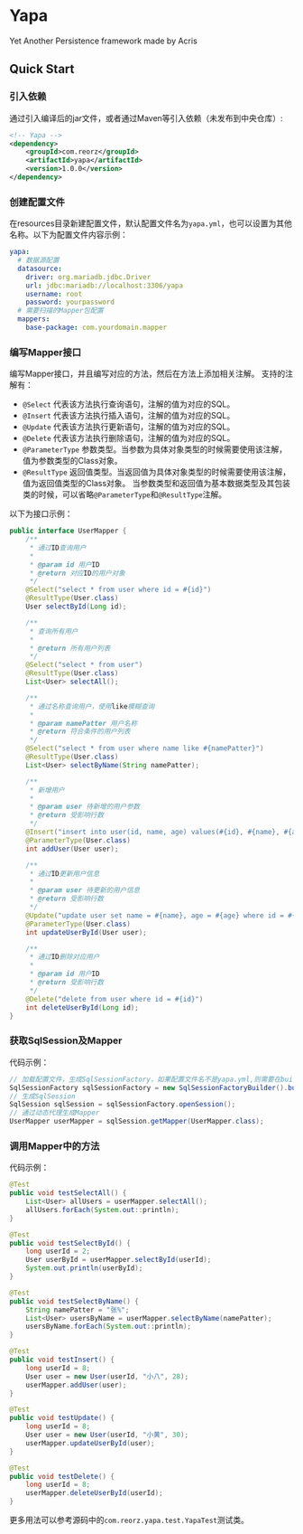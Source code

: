 # Yapa
Yet Another Persistence framework made by Acris

## Quick Start

### 引入依赖
通过引入编译后的jar文件，或者通过Maven等引入依赖（未发布到中央仓库）:
```xml
<!-- Yapa -->
<dependency>
    <groupId>com.reorz</groupId>
    <artifactId>yapa</artifactId>
    <version>1.0.0</version>
</dependency>
```

### 创建配置文件
在resources目录新建配置文件，默认配置文件名为`yapa.yml`，也可以设置为其他名称。以下为配置文件内容示例：
```yaml
yapa:
  # 数据源配置
  datasource:
    driver: org.mariadb.jdbc.Driver
    url: jdbc:mariadb://localhost:3306/yapa
    username: root
    password: yourpassword
  # 需要扫描的Mapper包配置
  mappers:
    base-package: com.yourdomain.mapper
```

### 编写Mapper接口
编写Mapper接口，并且编写对应的方法，然后在方法上添加相关注解。
支持的注解有：
- `@Select` 代表该方法执行查询语句，注解的值为对应的SQL。
- `@Insert` 代表该方法执行插入语句，注解的值为对应的SQL。
- `@Update` 代表该方法执行更新语句，注解的值为对应的SQL。
- `@Delete` 代表该方法执行删除语句，注解的值为对应的SQL。
- `@ParameterType` 参数类型。当参数为具体对象类型的时候需要使用该注解，值为参数类型的Class对象。
- `@ResultType` 返回值类型。当返回值为具体对象类型的时候需要使用该注解，值为返回值类型的Class对象。
当参数类型和返回值为基本数据类型及其包装类的时候，可以省略`@ParameterType`和`@ResultType`注解。

以下为接口示例：
```java
public interface UserMapper {
    /**
     * 通过ID查询用户
     *
     * @param id 用户ID
     * @return 对应ID的用户对象
     */
    @Select("select * from user where id = #{id}")
    @ResultType(User.class)
    User selectById(Long id);

    /**
     * 查询所有用户
     *
     * @return 所有用户列表
     */
    @Select("select * from user")
    @ResultType(User.class)
    List<User> selectAll();

    /**
     * 通过名称查询用户，使用like模糊查询
     *
     * @param namePatter 用户名称
     * @return 符合条件的用户列表
     */
    @Select("select * from user where name like #{namePatter}")
    @ResultType(User.class)
    List<User> selectByName(String namePatter);

    /**
     * 新增用户
     *
     * @param user 待新增的用户参数
     * @return 受影响行数
     */
    @Insert("insert into user(id, name, age) values(#{id}, #{name}, #{age})")
    @ParameterType(User.class)
    int addUser(User user);

    /**
     * 通过ID更新用户信息
     *
     * @param user 待更新的用户信息
     * @return 受影响行数
     */
    @Update("update user set name = #{name}, age = #{age} where id = #{id}")
    @ParameterType(User.class)
    int updateUserById(User user);

    /**
     * 通过ID删除对应用户
     *
     * @param id 用户ID
     * @return 受影响行数
     */
    @Delete("delete from user where id = #{id}")
    int deleteUserById(Long id);
}
```

### 获取SqlSession及Mapper
代码示例：
```java
// 加载配置文件，生成SqlSessionFactory，如果配置文件名不是yapa.yml,则需要在build()方法传入对应的配置文件路径。
SqlSessionFactory sqlSessionFactory = new SqlSessionFactoryBuilder().build();
// 生成SqlSession
SqlSession sqlSession = sqlSessionFactory.openSession();
// 通过动态代理生成Mapper
UserMapper userMapper = sqlSession.getMapper(UserMapper.class);
```

### 调用Mapper中的方法
代码示例：
```java
@Test
public void testSelectAll() {
    List<User> allUsers = userMapper.selectAll();
    allUsers.forEach(System.out::println);
}

@Test
public void testSelectById() {
    long userId = 2;
    User userById = userMapper.selectById(userId);
    System.out.println(userById);
}

@Test
public void testSelectByName() {
    String namePatter = "张%";
    List<User> usersByName = userMapper.selectByName(namePatter);
    usersByName.forEach(System.out::println);
}

@Test
public void testInsert() {
    long userId = 8;
    User user = new User(userId, "小八", 28);
    userMapper.addUser(user);
}

@Test
public void testUpdate() {
    long userId = 8;
    User user = new User(userId, "小黄", 30);
    userMapper.updateUserById(user);
}

@Test
public void testDelete() {
    long userId = 8;
    userMapper.deleteUserById(userId);
}
```

更多用法可以参考源码中的`com.reorz.yapa.test.YapaTest`测试类。